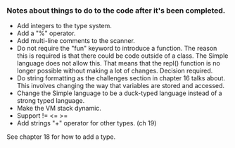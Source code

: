 
### Notes about things to do to the code after it's been completed.

* Add integers to the type system.
* Add a "%" operator.
* Add multi-line comments to the scanner.
* Do not require the "fun" keyword to introduce a function. The reason this is required is that there could be
code outside of a class. The Simple language does not allow this. That means that the repl() function is no longer
possible without making a lot of changes. Decision required.
* Do string formatting as the challenges section in chapter 16 talks about. This involves changing the way that
variables are stored and accessed.
* Change the Simple language to be a duck-typed language instead of a strong typed language.
* Make the VM stack dynamic.
* Support != <= >=
* Add strings "+" operator for other types. (ch 19)

See chapter 18 for how to add a type.
